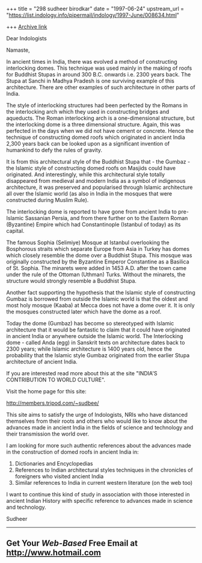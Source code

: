 +++
title = "298 sudheer birodkar"
date = "1997-06-24"
upstream_url = "https://list.indology.info/pipermail/indology/1997-June/008634.html"

+++
[Archive link](https://list.indology.info/pipermail/indology/1997-June/008634.html)

Dear Indologists

Namaste,

In ancient times in India, there was evolved a method of constructing
interlocking domes. This technique was used mainly in the making of 
roofs for Buddhist Stupas in around 300 B.C. onwards i.e. 2300 years 
back. The Stupa at Sanchi in Madhya Pradesh is one surviving example of 
this architecture. There are other examples of such  architecture in 
other parts of India.

The style of interlocking structures had been perfected by the Romans in 
the interlocking arch which they used in constructing bridges and 
aqueducts. The Roman interlocking arch is a one-dimensional structure, 
but the interlocking dome is a three dimensional structure. Again, this 
was perfected in the days when we did not have cement or concrete. Hence 
the technique of constructing domed roofs which originated in ancient 
India 2,300 years back can be looked upon as a significant invention of
humankind to defy the rules of gravity.

It is from this architectural style of the Buddhist Stupa that - the
Gumbaz - the Islamic style of constructing domed roofs on Masjids could 
have originated. And interestingly, while this architectural style 
totally disappeared from medieval and modern India as a symbol of 
indigenous architecture, it was preserved and popularised through 
Islamic architecture all over the Islamic world (as also in India in the 
mosques that were constructed during Muslim Rule).

The interlocking dome is reported to have gone from ancient India to
 pre-Islamic Sassanian Persia, and from there further on to the Eastern 
Roman (Byzantine) Empire  which had Constantinople (Istanbul of today) 
as its capital.

 The famous Sophia (Selimiye) Mosque at Istanbul overlooking the 
Bosphorous straits which separate Europe from Asia in Turkey has domes 
which closely resemble the dome over a Buddhist Stupa. This mosque was 
originally constructed by the Byzantine Emperor Constantine as a 
Basilica of St. Sophia. The minarets were added in 1453 A.D. after the 
town came under the rule of the Ottoman (Uthman) Turks. Without the 
minarets, the structure would strongly resemble a Buddhist Stupa.

 Another fact supporting the hypothesis that the Islamic style of
 constructing Gumbaz is borrowed from outside the Islamic world is that 
the oldest and most holy mosque (Kaaba) at Mecca does not have a dome 
over it. It is only the mosques constructed later which have the dome as 
a roof.

 Today the dome (Gumbaz) has become so stereotyped with Islamic 
architecture that it would be fantastic to claim that it could have 
originated in ancient India or anywhere outside the Islamic world. The 
Interlocking dome - called Anda (egg) in Sanskrit texts on architecture 
dates back to 2300 years; while Islamic architecture is 1400 years old, 
hence the probability that the Islamic style Gumbaz originated from the 
earlier Stupa architecture of ancient India.

If you are interested read more about this at the site "INDIA'S 
CONTRIBUTION TO WORLD CULTURE".

Visit the home page for this site:

http://members.tripod.com/~sudbee/

This site aims to satisfy the urge of Indologists, NRIs who have 
distanced themselves from their roots and others who would like to know 
about the advances made in ancient India in the fields of science and 
technology and their transmission the world over.

I am looking for more such authentic references about the advances made 
in the construction of domed roofs in ancient India in:

1) Dictionaries and Encyclopedias
2) References to Indian architectural styles techniques in the 
chronicles of foreigners who visited ancient India 
3) Similar references to India in current western literature (on the web 
too)

 I want to continue this kind of study in association with those 
interested in ancient Indian History with specific reference to advances 
made in science and technology.

Sudheer 



---------------------------------------------------------
Get Your *Web-Based* Free Email at http://www.hotmail.com
---------------------------------------------------------




